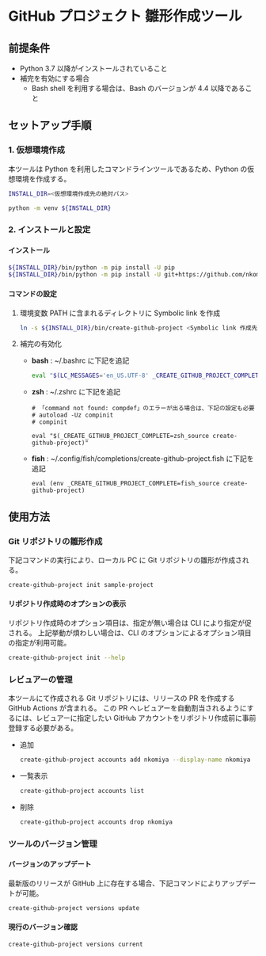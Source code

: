 # GitHub プロジェクト 雛形作成ツール

## 前提条件

- Python 3.7 以降がインストールされていること
- 補完を有効にする場合
    - Bash shell を利用する場合は、Bash のバージョンが 4.4 以降であること

## セットアップ手順

### 1. 仮想環境作成

本ツールは Python を利用したコマンドラインツールであるため、Python の仮想環境を作成する。

```bash
INSTALL_DIR=<仮想環境作成先の絶対パス>

python -m venv ${INSTALL_DIR}
```

### 2. インストールと設定

#### インストール

```bash
${INSTALL_DIR}/bin/python -m pip install -U pip
${INSTALL_DIR}/bin/python -m pip install -U git+https://github.com/nkomiya/create-github-project@v0.3.1
```

#### コマンドの設定

1. 環境変数 PATH に含まれるディレクトリに Symbolic link を作成

    ```bash
    ln -s ${INSTALL_DIR}/bin/create-github-project <Symbolic link 作成先>
    ```

1. 補完の有効化

    - **bash** : ~/.bashrc に下記を追記

        ```bash
        eval "$(LC_MESSAGES='en_US.UTF-8' _CREATE_GITHUB_PROJECT_COMPLETE=bash_source create-github-project)"
        ```

    - **zsh** : ~/.zshrc に下記を追記

        ```shell
        # 「command not found: compdef」のエラーが出る場合は、下記の設定も必要
        # autoload -Uz compinit
        # compinit

        eval "$(_CREATE_GITHUB_PROJECT_COMPLETE=zsh_source create-github-project)"
        ```

    - **fish** : ~/.config/fish/completions/create-github-project.fish に下記を追記

        ```shell
        eval (env _CREATE_GITHUB_PROJECT_COMPLETE=fish_source create-github-project)
        ```

## 使用方法

### Git リポジトリの雛形作成

下記コマンドの実行により、ローカル PC に Git リポジトリの雛形が作成される。

```bash
create-github-project init sample-project
```

#### リポジトリ作成時のオプションの表示

リポジトリ作成時のオプション項目は、指定が無い場合は CLI により指定が促される。
上記挙動が煩わしい場合は、CLI のオプションによるオプション項目の指定が利用可能。

```bash
create-github-project init --help
```

### レビュアーの管理

本ツールにて作成される Git リポジトリには、リリースの PR を作成する GitHub Actions が含まれる。
この PR へレビュアーを自動割当されるようにするには、レビュアーに指定したい GitHub アカウントをリポジトリ作成前に事前登録する必要がある。

- 追加

    ```bash
    create-github-project accounts add nkomiya --display-name nkomiya
    ```

- 一覧表示

    ```bash
    create-github-project accounts list
    ```

- 削除

    ```bash
    create-github-project accounts drop nkomiya
    ```

### ツールのバージョン管理

#### バージョンのアップデート

最新版のリリースが GitHub 上に存在する場合、下記コマンドによりアップデートが可能。

```bash
create-github-project versions update
```

#### 現行のバージョン確認

```bash
create-github-project versions current
```
